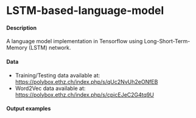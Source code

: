 # LSTM-based-language-model

#### Description 
A language model implementation in Tensorflow using Long-Short-Term-Memory (LSTM) network. 

#### Data

- Training/Testing data available at: https://polybox.ethz.ch/index.php/s/qUc2NvUh2eONfEB
- Word2Vec data available at: https://polybox.ethz.ch/index.php/s/cpicEJeC2G4tq9U

#### Output examples 
